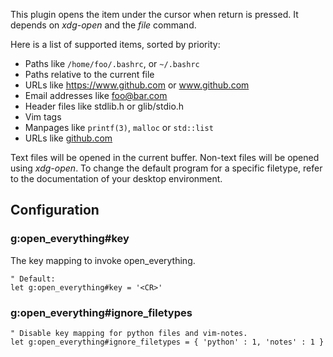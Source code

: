 This plugin opens the item under the cursor when return is pressed. It
depends on _xdg-open_ and the _file_ command.

Here is a list of supported items, sorted by priority:

* Paths like `/home/foo/.bashrc`, or `~/.bashrc`
* Paths relative to the current file
* URLs like https://www.github.com or www.github.com
* Email addresses like foo@bar.com
* Header files like stdlib.h or glib/stdio.h
* Vim tags
* Manpages like `printf(3)`, `malloc` or `std::list`
* URLs like [github.com](https://www.github.com)

Text files will be opened in the current buffer. Non-text files will be
opened using _xdg-open_. To change the default program for a specific
filetype, refer to the documentation of your desktop environment.

## Configuration
### g:open\_everything#key

The key mapping to invoke open\_everything.

```vim
" Default:
let g:open_everything#key = '<CR>'
```

### g:open\_everything#ignore\_filetypes

```vim
" Disable key mapping for python files and vim-notes.
let g:open_everything#ignore_filetypes = { 'python' : 1, 'notes' : 1 }
```
